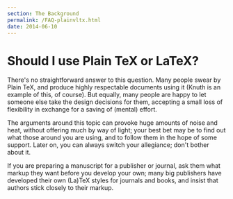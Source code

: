 ```yaml
---
section: The Background
permalink: /FAQ-plainvltx.html
date: 2014-06-10
---
```


# Should I use Plain TeX or LaTeX?

There's no straightforward answer to this question.  Many people swear
by Plain TeX, and produce highly respectable documents using it
(Knuth is an example of this, of course).  But equally, many people
are happy to let someone else take the design decisions for them,
accepting a small loss of flexibility in exchange for a saving of
(mental) effort.

The arguments around this topic can provoke huge amounts of noise and
heat, without offering much by way of light; your best bet may be to
find out what those around you are using, and to follow them in the
hope of some support.  Later on, you can always switch your
allegiance; don't bother about it.

If you are preparing a manuscript for a publisher or journal, ask them
what markup they want before you
develop your own; many big publishers have developed their own
(La)TeX styles for journals and books, and insist that authors stick
closely to their markup.


